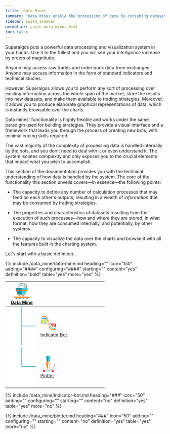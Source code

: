 ```yaml
---
title:  Data Mines
summary: "Data mines enable the processing of data by consuming datasets others have produced, performing calculations, and outputting a new value-added data product that others may consume."
sidebar: suite_sidebar
permalink: suite-data-mines.html
toc: false
---
```


Superalgos puts a powerful data processing and visualization system in your hands. Use it to the fullest and you will see your *intelligence* increase by orders of magnitude.

Anyone may access raw trades and order book data from exchanges. Anyone may access information in the form of standard indicators and technical studies. 

However, Superalgos allows you to perform any sort of processing over existing information across the whole span of the market, store the results into new datasets, and make them available to trading strategies. Moreover, it allows you to produce elaborate graphical representations of data, which is instantly browsable over the charts.

Data mines' functionality is highly flexible and works under the same paradigm used for building strategies. They provide a visual interface and a framework that leads you through the process of creating new bots, with minimal coding skills required.

The vast majority of the complexity of processing data is handled internally by the bots, and you don't need to deal with it or even understand it. The system isolates complexity and only exposes you to the crucial elements that impact what you wish to accomplish.

This section of the documentation provides you with the technical understanding of how data is handled by the system. The core of the functionality this section unveils covers—in essence—the following points:

* The capacity to define any number of calculation processes that may feed on each other's outputs, resulting in a wealth of *information* that may be consumed by trading strategies.

* The properties and characteristics of datasets resulting from the execution of such processes&mdash;how and where they are stored, in what format, how they are consumed internally, and potentially, by other systems.

* The capacity to visualize the data over the charts and browse it with all the features built in the charting system.

Let's start with a basic definition...

{% include /data_mine/data-mine.md heading="" icon="150" adding="####" configuring="####" starting="" content="yes" definition="bold" table="yes" more="yes" %}

<table class='hierarchyTable'><thead><tr><th><a href='#data-mine' data-toggle='tooltip' data-original-title='{{site.data.data_mine.data_mine}}'><img src='images/icons/nodes/png50/data-mine.png' /><br />Data Mine</a></th><th></th><th></th><th></th><th></th><th></th><th></th><th></th><th></th><th></th></tr></thead><tbody>
<tr><td><img src='images/icons/various/png/tree-connector-fork.png' /></td><td><a href='#indicator-bot' data-toggle='tooltip' data-original-title='{{site.data.data_mine.indicator_bot}}'><img src='images/icons/nodes/png50/indicator-bot.png' /><br />Indicator Bot</a></td><td></td><td></td><td></td><td></td><td></td><td></td><td></td><td></td></tr>
<tr><td><img src='images/icons/various/png/tree-connector-elbow.png' /></td><td><a href='#plotter' data-toggle='tooltip' data-original-title='{{site.data.data_mine.plotter}}'><img src='images/icons/nodes/png50/plotter.png' /><br />Plotter</a></td><td></td><td></td><td></td><td></td><td></td><td></td><td></td><td></td></tr></tbody></table>


{% include /data_mine/indicator-bot.md heading="###" icon="50" adding="" configuring="" starting="" content="no" definition="yes" table="yes" more="no" %}

{% include /data_mine/plotter.md heading="###" icon="50" adding="" configuring="" starting="" content="no" definition="yes" table="yes" more="no" %}